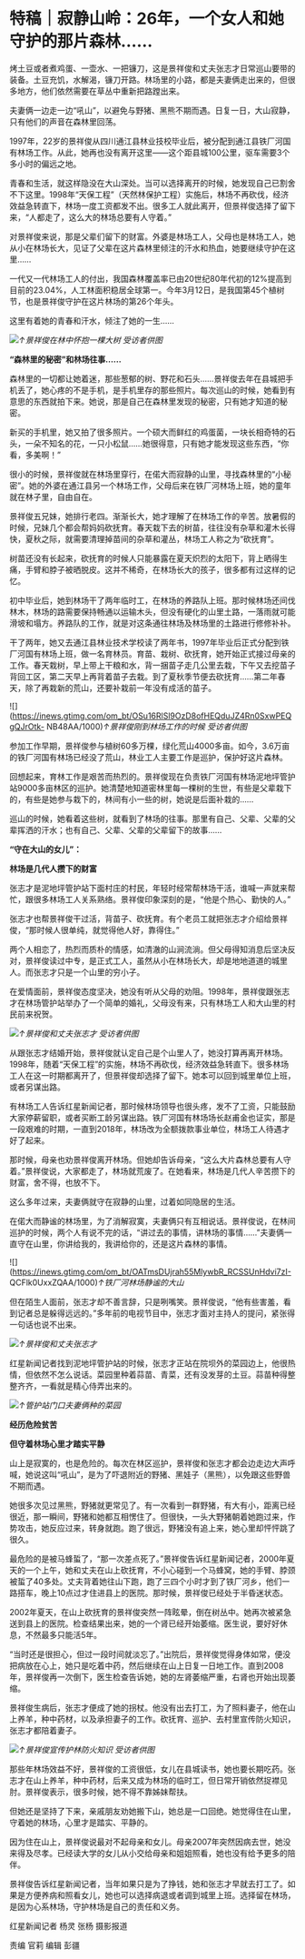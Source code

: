 # 特稿｜寂静山岭：26年，一个女人和她守护的那片森林……

烤土豆或者煮鸡蛋、一壶水、一把镰刀，这是景祥俊和丈夫张志才日常巡山要带的装备。土豆充饥，水解渴，镰刀开路。林场里的小路，都是夫妻俩走出来的，但很多地方，他们依然需要在草丛中重新把路蹚出来。

夫妻俩一边走一边“吼山”，以避免与野猪、黑熊不期而遇。日复一日，大山寂静，只有他们的声音在森林里回荡。

1997年，22岁的景祥俊从四川通江县林业技校毕业后，被分配到通江县铁厂河国有林场工作。从此，她再也没有离开这里——这个距县城100公里，驱车需要3个多小时的偏远之地。

青春和生活，就这样隐没在大山深处。当可以选择离开的时候，她发现自己已割舍不下这里。1998年“天保工程”（天然林保护工程）实施后，林场不再砍伐，经济效益急转直下，林场一度工资都发不出。很多工人就此离开，但景祥俊选择了留下来，“人都走了，这么大的林场总要有人守着。”

对景祥俊来说，那是父辈们留下的财富。外婆是林场工人，父母也是林场工人，她从小在林场长大，见证了父辈在这片森林里倾注的汗水和热血，她要继续守护在这里……

一代又一代林场工人的付出，我国森林覆盖率已由20世纪80年代初的12%提高到目前的23.04%，人工林面积稳居全球第一。今年3月12日，是我国第45个植树节，也是景祥俊守护在这片林场的第26个年头。

这里有着她的青春和汗水，倾注了她的一生……

![](https://inews.gtimg.com/om_bt/OmSDxS7TnpHEBjkXXL3F2nB61INvHpK2lFnxvoKGUAkIcAA/1000)_↑景祥俊在林中怀抱一棵大树
受访者供图_

**“森林里的秘密”和林场往事……**

森林里的一切都让她着迷，那些葱郁的树、野花和石头……景祥俊去年在县城把手机丢了，她心疼的不是手机，是手机里存的那些照片。每次巡山的时候，她看到有意思的东西就拍下来。她说，那是自己在森林里发现的秘密，只有她才知道的秘密。

新买的手机里，她又拍了很多照片。一个硕大而鲜红的鸡蛋菌，一块长相奇特的石头，一朵不知名的花，一只小松鼠……她很得意，只有她才能发现这些东西，“你看，多美啊！”

很小的时候，景祥俊就在林场里穿行，在偌大而寂静的山里，寻找森林里的“小秘密”。她的外婆在通江县另一个林场工作，父母后来在铁厂河林场上班，她的童年就在林子里，自由自在。

景祥俊五兄妹，她排行老四。渐渐长大，她才理解了在林场工作的辛苦。放暑假的时候，兄妹几个都会帮妈妈砍抚育。春天栽下去的树苗，往往没有杂草和灌木长得快，夏秋之际，就需要清理掉苗间的杂草和灌丛，林场工人称之为“砍抚育”。

树苗还没有长起来，砍抚育的时候人只能暴露在夏天炽烈的太阳下，背上晒得生痛，手臂和脖子被晒脱皮。这并不稀奇，在林场长大的孩子，很多都有过这样的记忆。

初中毕业后，她到林场干了两年临时工，在林场的养路队上班。那时候林场还间伐林木，林场的路需要保持畅通以运输木头，但没有硬化的山里土路，一落雨就可能滑坡和塌方。养路队的工作，就是对这条通往林场及林场里的土路进行修修补补。

干了两年，她又去通江县林业技术学校读了两年书，1997年毕业后正式分配到铁厂河国有林场上班，做一名育林员。育苗、栽树、砍抚育，她开始正式接过母亲的工作。春天栽树，早上带上干粮和水，背一捆苗子走几公里去栽，下午又去挖苗子背回工区，第二天早上再背着苗子去栽。到了夏秋季节便去砍抚育……第二年春天，除了再栽新的荒山，还要补栽前一年没有成活的苗子。

![](https://inews.gtimg.com/om_bt/OSu16RlSl9OzD8ofHEQduJZ4Rn0SxwPEQgQJrOtk-
NB48AA/1000)_↑景祥俊刚到林场工作的时候 受访者供图_

参加工作早期，景祥俊参与植树60多万棵，绿化荒山4000多亩。如今，3.6万亩的铁厂河国有林场已经没了荒山，林业工人主要工作是巡护，保护好这片森林。

回想起来，育林工作是艰苦而热烈的。景祥俊现在负责铁厂河国有林场泥地坪管护站9000多亩林区的巡护。她清楚地知道密林里每一棵树的生世，有些是父辈栽下的，有些是她参与栽下的，林间有小一些的树，她说是后面补栽的……

巡山的时候，她看着这些树，就看到了林场的往事。那里有自己、父辈、父辈的父辈挥洒的汗水；也有自己、父辈、父辈的父辈留下的故事……

**“守在大山的女儿”：**

**林场是几代人攒下的财富**

张志才是泥地坪管护站下面村庄的村民，年轻时经常帮林场干活，谁喊一声就来帮忙，跟很多林场工人关系熟络。景祥俊印象深刻的是，“他是个热心、勤快的人。”

张志才也帮景祥俊干过活，背苗子、砍抚育。有个老员工就把张志才介绍给景祥俊，“那时候人很单纯，就觉得他人好，靠得住。”

两个人相恋了，热烈而质朴的情感，如清澈的山涧流淌。但父母得知消息后坚决反对，景祥俊读过中专，是正式工人，虽然从小在林场长大，却是地地道道的城里人。而张志才只是一个山里的穷小子。

在爱情面前，景祥俊态度坚决，她没有听从父母的劝阻。1998年，景祥俊跟张志才在林场管护站举办了一个简单的婚礼，父母没有来，只有林场工人和大山里的村民前来祝贺。

![](https://inews.gtimg.com/om_bt/O0f8A-S9HcqltwflEn8neJKigBmQIO7qmVjz3ue6fISNsAA/1000)_↑景祥俊和丈夫张志才
受访者供图_

从跟张志才结婚开始，景祥俊就认定自己是个山里人了，她没打算再离开林场。1998年，随着“天保工程”的实施，林场不再砍伐，经济效益急转直下。很多林场工人在这一时期都离开了，但景祥俊却选择了留下。她本可以回到城里单位上班，或者另谋出路。

有林场工人告诉红星新闻记者，那时候林场领导也很头疼，发不了工资，只能鼓励大家停薪留职，或者买断工龄另谋出路。铁厂河国有林场场长赵甫金也证实，那是一段艰难的时期，一直到2018年，林场改为全额拨款事业单位，林场工人待遇才好了起来。

那时候，母亲也劝景祥俊离开林场。但她却告诉母亲，“这么大片森林总要有人守着。”景祥俊说，大家都走了，林场就荒废了。在她看来，林场是几代人辛苦攒下的财富，舍不得，也放不下。

这么多年过来，夫妻俩就守在寂静的山里，过着如同隐居的生活。

在偌大而静谧的林场里，为了消解寂寞，夫妻俩只有互相说话。景祥俊说，在林间巡护的时候，两个人有说不完的话，“讲过去的事情，讲林场的事情……”夫妻俩一直守在山里，你讲给我的，我讲给你的，还是这片森林的事情。

![](https://inews.gtimg.com/om_bt/OATmsDUjrah55MlywbR_RCSSUnHdvi7zI-
QCFlk0UxxZQAA/1000)_↑铁厂河林场静谧的大山_

但在陌生人面前，张志才却不善言辞，只是咧嘴笑。景祥俊说，“他有些害羞，看到记者总是躲得远远的。”多年前的电视节目中，张志才面对主持人的提问，紧张得一句话也说不出来。

![](https://inews.gtimg.com/om_bt/OWs8gOEwdsmJwRbePDwu7OnwLdxd9JaFPeLgsG4tTgCwkAA/1000)_↑景祥俊和丈夫张志才_

红星新闻记者找到泥地坪管护站的时候，张志才正站在院坝外的菜园边上，他很热情，但依然不怎么说话。菜园里种着蒜苗、青菜，还有没发芽的土豆。蒜苗种得整整齐齐，一看就是精心侍弄出来的。

![](https://inews.gtimg.com/om_bt/O_tCM-3RHOe17G6R3Ft6J2ebAib194jx8b236G7oJUV7cAA/1000)_↑管护站门口夫妻俩种的菜园_

**经历危险贫苦**

**但守着林场心里才踏实平静**

山上是寂寞的，也是危险的。每次在林区巡护，景祥俊和张志才都会边走边大声呼喊，她说这叫“吼山”，是为了吓退附近的野猪、黑娃子（黑熊），以免跟这些野兽不期而遇。

她很多次见过黑熊，野猪就更常见了。有一次看到一群野猪，有大有小，距离已经很近，那一瞬间，野猪和她都互相愣住了。但很快，一头大野猪朝着她跑过来，作势攻击，她反应过来，转身就跑。跑了很远，野猪没有追上来，她心里却怦怦跳了很久。

最危险的是被马蜂蜇了，“那一次差点死了。”景祥俊告诉红星新闻记者，2000年夏天的一个上午，她和丈夫在山上砍抚育，不小心碰到一个马蜂窝，她的手臂、脖颈被蜇了40多处。丈夫背着她往山下跑，跑了三四个小时才到了铁厂河乡，他们一路搭车，晚上10点过才住进县上的医院。那时候，景祥俊已经处于半昏迷状态。

2002年夏天，在山上砍抚育的景祥俊突然一阵眩晕，倒在树丛中。她再次被紧急送到县上的医院。检查结果出来，她的一个肾已经开始萎缩。医生说，要好好休息，不然最多只能活5年。

“当时还是很担心，但过一段时间就淡忘了。”出院后，景祥俊觉得身体如常，便没把病放在心上，她只是吃着中药，然后继续在山上日复一日地工作。直到2008年，景祥俊再一次倒下，医生检查告诉她，她的左肾萎缩严重，右肾也开始出现萎缩。

景祥俊生病后，张志才便成了她的拐杖。他没有出去打工，为了照料妻子，他在山上养羊，种中药材，以及承担妻子的工作。砍抚育、巡护、去村里宣传防火知识，张志才都陪着妻子。

![](https://inews.gtimg.com/om_bt/OXAV52HD9NKD38t6Tm48bJa7kEMdWfOmQm0BkmiUYqho8AA/1000)_↑景祥俊宣传护林防火知识
受访者供图_

那些年林场效益不好，景祥俊的工资很低，女儿在县城读书，她也要长期吃药。张志才在山上养羊，种中药材，后来又成为林场的临时工，但日常开销依然捉襟见肘。景祥俊表示，很多时候，她不得不靠姊妹帮扶。

但她还是坚持了下来，亲戚朋友劝她搬下山，她总是一口回绝。她觉得住在山里，守着她的林场，心里才是踏实、平静的。

因为住在山上，景祥俊说最对不起母亲和女儿。母亲2007年突然因病去世，她没来得及尽孝。已经读大学的女儿从小交给母亲和姐姐照看，她也没有给予更多的陪伴。

景祥俊告诉红星新闻记者，当年如果只是为了挣钱，她和张志才早就去打工了。如果是方便养病和照看女儿，她也可以选择病退或者调到城里上班。选择留在林场，是因为心系林场，守护林场是自己的责任和义务。

红星新闻记者 杨灵 张杨 摄影报道

责编 官莉 编辑 彭疆

